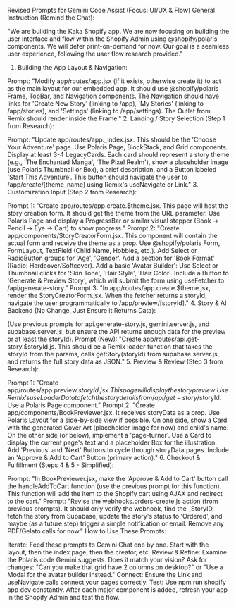 Revised Prompts for Gemini Code Assist (Focus: UI/UX & Flow)
General Instruction (Remind the Chat):

"We are building the Kaka Shopify app. We are now focusing on building the user interface and flow within the Shopify Admin using @shopify/polaris components. We will defer print-on-demand for now. Our goal is a seamless user experience, following the user flow research provided."

1. Building the App Layout & Navigation:

Prompt: "Modify app/routes/app.jsx (if it exists, otherwise create it) to act as the main layout for our embedded app. It should use @shopify/polaris Frame, TopBar, and Navigation components. The Navigation should have links for 'Create New Story' (linking to /app), 'My Stories' (linking to /app/stories), and 'Settings' (linking to /app/settings). The Outlet from Remix should render inside the Frame."
2. Landing / Story Selection (Step 1 from Research):

Prompt: "Update app/routes/app._index.jsx. This should be the 'Choose Your Adventure' page. Use Polaris Page, BlockStack, and Grid components. Display at least 3-4 LegacyCards. Each card should represent a story theme (e.g., 'The Enchanted Manga', 'The Pixel Realm'), show a placeholder image (use Polaris Thumbnail or Box), a brief description, and a Button labeled 'Start This Adventure'. This button should navigate the user to /app/create/[theme_name] using Remix's useNavigate or Link."
3. Customization Input (Step 2 from Research):

Prompt 1: "Create app/routes/app.create.$theme.jsx. This page will host the story creation form. It should get the theme from the URL parameter. Use Polaris Page and display a ProgressBar or similar visual stepper (Book -> Pencil -> Eye -> Cart) to show progress."
Prompt 2: "Create app/components/StoryCreatorForm.jsx. This component will contain the actual form and receive the theme as a prop.
Use @shopify/polaris Form, FormLayout, TextField (Child Name, Hobbies, etc.).
Add Select or RadioButton groups for 'Age', 'Gender'.
Add a section for 'Book Format' (Radio: Hardcover/Softcover).
Add a basic 'Avatar Builder': Use Select or Thumbnail clicks for 'Skin Tone', 'Hair Style', 'Hair Color'.
Include a Button to 'Generate & Preview Story', which will submit the form using useFetcher to /api/generate-story."
Prompt 3: "In app/routes/app.create.$theme.jsx, render the StoryCreatorForm.jsx. When the fetcher returns a storyId, navigate the user programmatically to /app/preview/[storyId]."
4. Story & AI Backend (No Change, Just Ensure it Returns Data):

(Use previous prompts for api.generate-story.js, gemini.server.js, and supabase.server.js, but ensure the API returns enough data for the preview or at least the storyId).
Prompt (New): "Create app/routes/api.get-story.$storyId.js. This should be a Remix loader function that takes the storyId from the params, calls getStory(storyId) from supabase.server.js, and returns the full story data as JSON."
5. Preview & Review (Step 3 from Research):

Prompt 1: "Create app/routes/app.preview.$storyId.jsx. This page will display the story preview. Use Remix's useLoaderData to fetch the story details from /api/get-story/$storyId. Use a Polaris Page component."
Prompt 2: "Create app/components/BookPreviewer.jsx. It receives storyData as a prop.
Use Polaris Layout for a side-by-side view if possible.
On one side, show a Card with the generated Cover Art (placeholder image for now) and child's name.
On the other side (or below), implement a 'page-turner'. Use a Card to display the current page's text and a placeholder Box for the illustration. Add 'Previous' and 'Next' Buttons to cycle through storyData.pages.
Include an 'Approve & Add to Cart' Button (primary action)."
6. Checkout & Fulfillment (Steps 4 & 5 - Simplified):

Prompt: "In BookPreviewer.jsx, make the 'Approve & Add to Cart' button call the handleAddToCart function (use the previous prompt for this function). This function will add the item to the Shopify cart using AJAX and redirect to the cart."
Prompt: "Revise the webhooks.orders-create.js action (from previous prompts). It should only verify the webhook, find the _StoryID, fetch the story from Supabase, update the story's status to 'Ordered', and maybe (as a future step) trigger a simple notification or email. Remove any PDF/Gelato calls for now."
How to Use These Prompts:

Iterate: Feed these prompts to Gemini Chat one by one. Start with the layout, then the index page, then the creator, etc.
Review & Refine: Examine the Polaris code Gemini suggests. Does it match your vision? Ask for changes: "Can you make that grid have 2 columns on desktop?" or "Use a Modal for the avatar builder instead."
Connect: Ensure the Link and useNavigate calls connect your pages correctly.
Test: Use npm run shopify app dev constantly. After each major component is added, refresh your app in the Shopify Admin and test the flow.